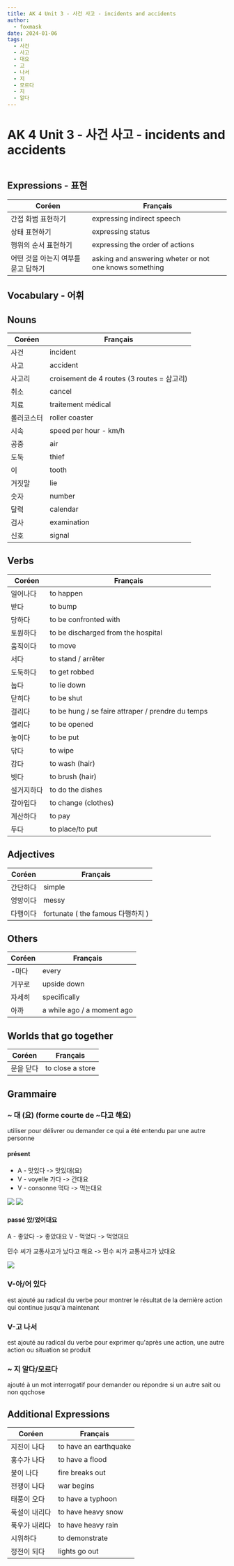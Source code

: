 ```yaml
---
title: AK 4 Unit 3 - 사건 사고 - incidents and accidents
author:
  - foxmask
date: 2024-01-06
tags:
  - 사건
  - 사고
  - 대요
  - 고
  - 나서
  - 지
  - 모르다
  - 지
  - 알다
---
```

# AK 4 Unit 3 - 사건 사고 - incidents and accidents

```table-of-contents
```
## Expressions - 표현

| Coréen | Français |
| ---- | ---- |
| 간접 화범 표현하기  | expressing indirect speech |
| 상태 표현하기  | expressing status |
| 행위의 순서 표현하기  | expressing the order of actions |
| 어떤 것을 아는지 여부를 묻고 답하기 | asking and answering wheter or not one knows something |
## Vocabulary - 어휘
## Nouns

| Coréen | Français |
| ---- | ---- |
| 사건  | incident |
| 사고 | accident |
| 사고리 | croisement de 4 routes (3 routes = 삼고리) |
| 취소 | cancel |
| 치료 | traitement médical |
| 롤러코스터 | roller coaster |
| 시속 | speed per hour - km/h |
| 공중 | air |
| 도둑 | thief |
| 이 | tooth |
| 거짓말 | lie |
| 숫자 | number |
| 달력 | calendar |
| 검사 | examination |
| 신호 | signal |
## Verbs

| Coréen | Français                                          |
| ------ | ------------------------------------------------- |
| 일어나다   | to happen                                         |
| 받다     | to bump                                           |
| 당하다    | to be confronted with                             |
| 토원하다   | to be discharged from the hospital                |
| 움직이다   | to move                                           |
| 서다     | to stand / arrêter                                |
| 도둑하다   | to get robbed                                     |
| 눕다     | to lie down                                       |
| 닫히다    | to be shut                                        |
| 걸리다    | to be hung / se faire attraper / prendre du temps |
| 열리다    | to be opened                                      |
| 놓이다    | to be put                                         |
| 닦다     | to wipe                                           |
| 감다     | to wash (hair)                                    |
| 빗다     | to brush (hair)                                   |
| 설거지하다  | to do the dishes                                  |
| 갈아입다   | to change (clothes)                               |
| 계산하다   | to pay                                            |
| 두다     | to place/to put                                   |
## Adjectives

| Coréen | Français                      |
| ------ | ----------------------------- |
| 간단하다   | simple                        |
| 엉망이다   | messy                         |
| 다행이다   | fortunate ( the famous 다행하지 ) |
## Others

| Coréen | Français |
| ---- | ---- |
| -마다 | every |
| 거꾸로 | upside down |
| 자세히 | specifically |
| 아까 | a while ago / a moment ago |
## Worlds that go together

| Coréen | Français |
| ---- | ---- |
| 문을 닫다 | to close a store |

## Grammaire

### ~ 대 (요) (forme courte de ~다고 해요)

utiliser pour délivrer ou demander ce qui a été entendu par une autre personne

#### présent
* A - 맛있다 -> 맛있대(요)
* V - voyelle 가다 -> 간대요
* V - consonne 먹다 -> 먹는대요

![](AK%204%20Unit%203%20-%202024-01-13_대%20요_1.png)
![](AK%204%20Unit%203%20-%202024-01-13_대%20요_2.png)
#### passé 았/었어대요

A - 좋았다 -> 좋았대요 
V - 먹었다 -> 먹었대요 

민수 씨가 교통사고가 났다고 해요 -> 민수 씨가 교통사고가 났대요 

![](AK%204%20Unit%203%20-%202024-01-13_대%20요_3.png)
### V-아/어 있다

est ajouté au radical du verbe pour montrer le résultat de la dernière action qui continue jusqu'à maintenant

### V-고 나서

est ajouté au radical du verbe pour exprimer qu'après une action, une autre action ou situation se produit

### ~ 지 알다/모르다

ajouté à un mot interrogatif pour demander ou répondre si un autre sait ou non qqchose

## Additional Expressions

| Coréen  | Français              |
| ------- | --------------------- |
| 지진이 나다  | to have an earthquake |
| 홍수가 나다  | to have a flood       |
| 불이 나다   | fire breaks out       |
| 전쟁이 나다  | war begins            |
| 태풍이 오다  | to have a typhoon     |
| 푹설이 내리다 | to have heavy snow    |
| 푹우가 내리다 | to have heavy rain    |
| 시위하다    | to demonstrate        |
| 정전이 되다  | lights go out         |